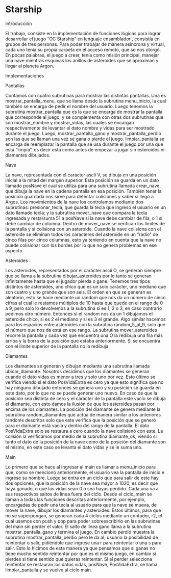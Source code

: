 # Starship
Introducción

El trabajo, consiste en la implementación de funciones lógicas para lograr desarrollar el juego “OC Starship” en  lenguaje ensamblador , consistía en grupos de tres personas. Para poder trabajar de manera asíncrona y virtual, cada uno tenía su propia carpeta en el acceso remoto, que se nos otorgó. En pocas palabras, el juego a crear, tenía como misión principal, manejar una nave mientras esquivas los anillos de asteroides que se aproximan y llegar al planeta Argon.

Implementaciones 

Pantallas

Contamos con cuatro subrutinas para mostrar las distintas pantallas. Una es mostrar_pantalla_menu, que se llama desde la subrutina menu_inicio, la cual también se encarga de pedir el nombre del usuario. Luego tenemos la subrutina mostrar_pantalla que es la que   se encarga de mostrar la pantalla que corresponde al juego, y se complementa con otras dos subrutinas que son mostrar_nombre y  mostrar_vidas, las cuales se encargan respectivamente de levantar el dato nombre y  vidas para ser mostrado durante el juego. Luego, mostrar_pantalla_gano y mostrar_pantalla_perdio son las que se llaman una vez se gana o pierde el juego. limpiar_pantalla se encarga de reemplazar la pantalla que se usa durante el juego por una que está “limpia”, es decir está como antes de empezar a jugar sin esteroides ni diamantes dibujados. 

Nave

La nave, representada con el carácter ascii V, se dibuja en una posición inicial a la mitad del margen superior. Esta posición se guarda en un dato llamado posNave el cual se utiliza para una subrutina llamada  crear_nave, que dibuja la nave en la cadena pantalla en esa posición. También tener la posición guardada nos sirve para detectar colisiones y saber si llegó a Argos. Los movimientos de la nave los controlamos mediante dos subrutinas: presionar_tecla, que guarda la tecla que ingresó el usuario en un dato llamado tecla; y la subrutina mover_nave que compara la tecla ingresada y resta/suma 51 a posNave si la nave debe cambiar de fila, o 1 si debe cambiar de columna. Dentro de mover_nave se verifican los límites de la pantalla y si colisiona con un asteroide.
Cuando la nave colisiona con el asteroide se eliminan todos los caracteres del asteroide en un “radio” de cinco filas por cinco columnas, esto ya teniendo en cuenta que la nave no puede colisionar con los bordes por lo que no genera problemas en ese aspecto.

Asteroides

Los asteroides, representados por el carácter ascii O, se generan siempre que se llama a la subrutina dibujar_asteroides por lo tanto se generan infinitamente hasta que el jugador pierda o gane. Tenemos tres tipos distintos de asteroides, uno chico que es un solo carácter, uno mediano que son cuatro y uno grande que son seis. El orden en que se generan es aleatorio, esto se hace mediante un random que nos da un número de cinco cifras al cual le restamos múltiplos de 10 hasta que quede en el rango de 0 a 9, pero solo lo devolvemos a la subrutina si es 1, 2 o 3, en caso contrario pedimos otro número. Entonces si el random nos da un 1 dibujamos el asteroide chico, si es 2 el mediano y si es 3 el grande. Algo similar hacemos para los espacios entre asteroides con la subrutina random_5_al_9, solo que el número que nos da está en ese rango. 
La subrutina mover_asteroides recorre la pantalla y cada vez que encuentra una O la redibuja una fila más arriba y la borra de la posición que estaba anteriormente. Si se encuentra con el límite superior de la pantalla no la redibuja.

Diamantes

Los diamantes se generan y dibujan mediante una subrutina llamada ubicar_diamante. Nosotros decidimos que los diamantes se generan cuando el dato vidas es menor a tres y solo uno por vez. Esto último se verifica viendo si el dato PosVidaExtra es cero ya que esto significa que no hay ninguno dibujado entonces se genera uno y su posición se guarda en este dato, por lo que no se puede generar uno nuevo. En caso de que la posición sea distinta de cero y el carácter de la pantalla este vacío se dibuja el diamante, con esto damos la ilusión de que los asteroides pasan por encima de los diamantes. La posición del diamante se genera mediante la subrutina random_diamantes que actúa de manera similar a los anteriores randoms descritos solo que este verifica que la posición que se generó para el diamante está vacía y dentro del rango de la pantalla. 
El dato PosVidaExtra solo se restaura a cero cuando la nave colisionó con este. La colisión la verificamos por medio de la subrutina diamante_ok, viendo si tanto el dato de la posición de la nave como de la posición del diamante son el mismo, en este caso  se levanta el dato vidas y se le suma uno.

Main

Lo primero que se hace al ingresar al main es llamar a menu_inicio para que, como se mencionó anteriormente, el usuario vea la pantalla de inicio e ingrese su nombre. Luego se entra en un ciclo que para salir de este hay dos opciones, que la posición de la nave sea mayor a 1020, es decir que haya ganado, o que las vidas sean 0 o sea hayas perdido. Cada una va a sus respectivos saltos de línea fuera del ciclo. Desde el ciclo_main se llaman a todas las funciones descritas anteriormente, por ejemplo, encargadas de pedir una tecla al usuario para que la nave se mueva, de mover la nave, dibujar los diamantes y asteroides. Estos últimos, para que no se  superpongan, se generan cada 4 ciclos mediante un contador, r2, el cual usamos con push y pop para poder sobreescribirlo en las subrutinas del main sin perder el valor.
El salto de línea gano llama a la subrutina mostrar_pantalla_gano y termina el juego. En cambio perdió muestra la subrutina mostrar_pantalla_perdio pero le da al; usuario la posibilidad de reintentar o salir, pidiéndole que ingrese una r para reintentar o una s para  salir. Esto lo hicimos de esta manera ya que pensamos que si ganas no tiene mucho sentido reintentar por que es el mismo juego, en cambio si pierdes si tiene sentido que quieras reintentar.  Si al perder selecciona reintentar se restauran los datos vidas, posNave, PosVidaExtra, se llama limpiar_pantalla y se vuelve al ciclo main.

